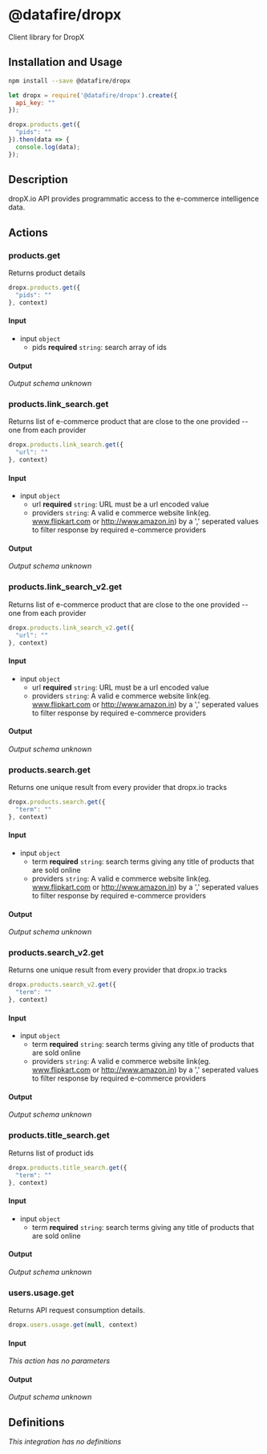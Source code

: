 # @datafire/dropx

Client library for DropX

## Installation and Usage
```bash
npm install --save @datafire/dropx
```
```js
let dropx = require('@datafire/dropx').create({
  api_key: ""
});

dropx.products.get({
  "pids": ""
}).then(data => {
  console.log(data);
});
```

## Description

dropX.io API provides programmatic access to the e-commerce intelligence data.

## Actions

### products.get
Returns product details


```js
dropx.products.get({
  "pids": ""
}, context)
```

#### Input
* input `object`
  * pids **required** `string`: search array of ids

#### Output
*Output schema unknown*

### products.link_search.get
Returns list of e-commerce product that are close to the one provided -- one from each provider


```js
dropx.products.link_search.get({
  "url": ""
}, context)
```

#### Input
* input `object`
  * url **required** `string`: URL must be a url encoded value
  * providers `string`: A valid e commerce website link(eg. www.flipkart.com or http://www.amazon.in) by a ',' seperated values to filter response by required e-commerce providers

#### Output
*Output schema unknown*

### products.link_search_v2.get
Returns list of e-commerce product that are close to the one provided -- one from each provider


```js
dropx.products.link_search_v2.get({
  "url": ""
}, context)
```

#### Input
* input `object`
  * url **required** `string`: URL must be a url encoded value
  * providers `string`: A valid e commerce website link(eg. www.flipkart.com or http://www.amazon.in) by a ',' seperated values to filter response by required e-commerce providers

#### Output
*Output schema unknown*

### products.search.get
Returns one unique result from every provider that dropx.io tracks


```js
dropx.products.search.get({
  "term": ""
}, context)
```

#### Input
* input `object`
  * term **required** `string`: search terms giving any title of products that are sold online
  * providers `string`: A valid e commerce website link(eg. www.flipkart.com or http://www.amazon.in) by a ',' seperated values to filter response by required e-commerce providers

#### Output
*Output schema unknown*

### products.search_v2.get
Returns one unique result from every provider that dropx.io tracks


```js
dropx.products.search_v2.get({
  "term": ""
}, context)
```

#### Input
* input `object`
  * term **required** `string`: search terms giving any title of products that are sold online
  * providers `string`: A valid e commerce website link(eg. www.flipkart.com or http://www.amazon.in) by a ',' seperated values to filter response by required e-commerce providers

#### Output
*Output schema unknown*

### products.title_search.get
Returns list of product ids


```js
dropx.products.title_search.get({
  "term": ""
}, context)
```

#### Input
* input `object`
  * term **required** `string`: search terms giving any title of products that are sold online

#### Output
*Output schema unknown*

### users.usage.get
Returns API request consumption details.


```js
dropx.users.usage.get(null, context)
```

#### Input
*This action has no parameters*

#### Output
*Output schema unknown*



## Definitions

*This integration has no definitions*
